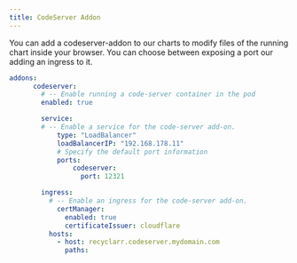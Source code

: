 ```yaml
---
title: CodeServer Addon
---
```


You can add a codeserver-addon to our charts to modify files of the running chart inside your browser.
You can choose between exposing a port our adding an ingress to it.

```yaml
addons:
      codeserver:
        # -- Enable running a code-server container in the pod
        enabled: true

        service:
        # -- Enable a service for the code-server add-on.
            type: "LoadBalancer"
            loadBalancerIP: "192.168.178.11"
            # Specify the default port information
            ports:
                codeserver:
                  port: 12321

        ingress:
          # -- Enable an ingress for the code-server add-on.
            certManager:
              enabled: true
              certificateIssuer: cloudflare
          hosts:
            - host: recyclarr.codeserver.mydomain.com
              paths:
```
